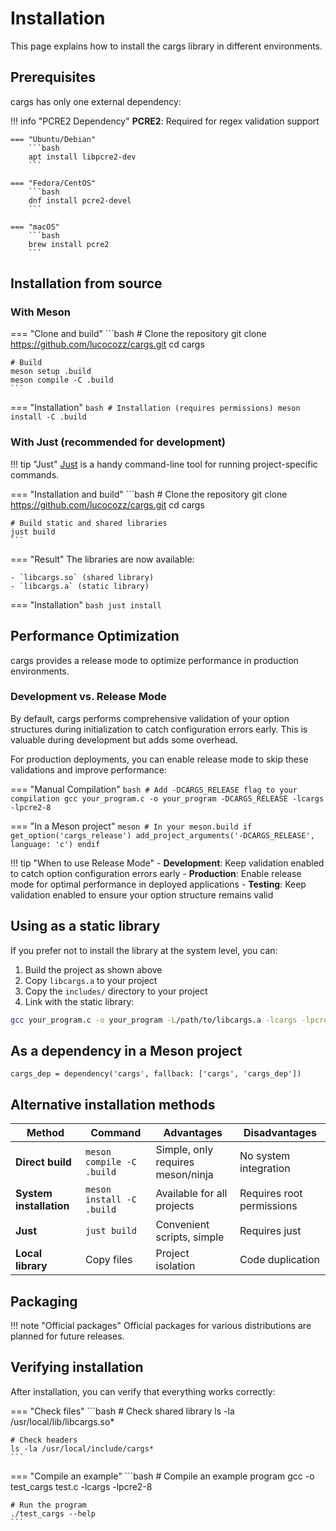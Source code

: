 # Installation

This page explains how to install the cargs library in different environments.

## Prerequisites

cargs has only one external dependency:

!!! info "PCRE2 Dependency"
    **PCRE2**: Required for regex validation support
    
    === "Ubuntu/Debian"
        ```bash
        apt install libpcre2-dev
        ```
    
    === "Fedora/CentOS"
        ```bash
        dnf install pcre2-devel
        ```
    
    === "macOS"
        ```bash
        brew install pcre2
        ```

## Installation from source

### With Meson

=== "Clone and build"
    ```bash
    # Clone the repository
    git clone https://github.com/lucocozz/cargs.git
    cd cargs

    # Build
    meson setup .build
    meson compile -C .build
    ```

=== "Installation"
    ```bash
    # Installation (requires permissions)
    meson install -C .build
    ```

### With Just (recommended for development)

!!! tip "Just"
    [Just](https://github.com/casey/just) is a handy command-line tool for running project-specific commands.

=== "Installation and build"
    ```bash
    # Clone the repository
    git clone https://github.com/lucocozz/cargs.git
    cd cargs

    # Build static and shared libraries
    just build
    ```

=== "Result"
    The libraries are now available:
    
    - `libcargs.so` (shared library)
    - `libcargs.a` (static library)

=== "Installation"
    ```bash
    just install
    ```

## Performance Optimization

cargs provides a release mode to optimize performance in production environments.

### Development vs. Release Mode

By default, cargs performs comprehensive validation of your option structures during initialization to catch configuration errors early. This is valuable during development but adds some overhead.

For production deployments, you can enable release mode to skip these validations and improve performance:

=== "Manual Compilation"
    ```bash
    # Add -DCARGS_RELEASE flag to your compilation
    gcc your_program.c -o your_program -DCARGS_RELEASE -lcargs -lpcre2-8
    ```

=== "In a Meson project"
    ```meson
    # In your meson.build
    if get_option('cargs_release')
      add_project_arguments('-DCARGS_RELEASE', language: 'c')
    endif
    ```

!!! tip "When to use Release Mode"
    - **Development**: Keep validation enabled to catch option configuration errors early
    - **Production**: Enable release mode for optimal performance in deployed applications
    - **Testing**: Keep validation enabled to ensure your option structure remains valid

## Using as a static library

If you prefer not to install the library at the system level, you can:

1. Build the project as shown above
2. Copy `libcargs.a` to your project
3. Copy the `includes/` directory to your project
4. Link with the static library:

```bash
gcc your_program.c -o your_program -L/path/to/libcargs.a -lcargs -lpcre2-8
```

## As a dependency in a Meson project

```meson
cargs_dep = dependency('cargs', fallback: ['cargs', 'cargs_dep'])
```

## Alternative installation methods

| Method | Command | Advantages | Disadvantages |
|---------|----------|-----------|---------------|
| **Direct build** | `meson compile -C .build` | Simple, only requires meson/ninja | No system integration |
| **System installation** | `meson install -C .build` | Available for all projects | Requires root permissions |
| **Just** | `just build` | Convenient scripts, simple | Requires just |
| **Local library** | Copy files | Project isolation | Code duplication |

## Packaging

!!! note "Official packages"
    Official packages for various distributions are planned for future releases.

## Verifying installation

After installation, you can verify that everything works correctly:

=== "Check files"
    ```bash
    # Check shared library
    ls -la /usr/local/lib/libcargs.so*
    
    # Check headers
    ls -la /usr/local/include/cargs*
    ```

=== "Compile an example"
    ```bash
    # Compile an example program
    gcc -o test_cargs test.c -lcargs -lpcre2-8
    
    # Run the program
    ./test_cargs --help
    ```
